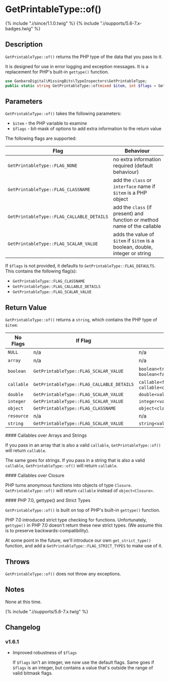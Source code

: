 # GetPrintableType::of()

{% include ".i/since/1.1.0.twig" %}
{% include ".i/supports/5.6-7.x-badges.twig" %}

## Description

`GetPrintableType::of()` returns the PHP type of the data that you pass to it.

It is designed for use in error logging and exception messages. It is a replacement for PHP's built-in `gettype()` function.

```php
use GanbaroDigital\MissingBits\TypeInspectors\GetPrintableType;
public static string GetPrintableType::of(mixed $item, int $flags = GetPrintableType::FLAGS_DEFAULT);
```

## Parameters

`GetPrintableType::of()` takes the following parameters:

* `$item` - the PHP variable to examine
* `$flags` - bit-mask of options to add extra information to the return value

The following flags are supported:

Flag | Behaviour
-----|--------
`GetPrintableType::FLAG_NONE` | no extra information required (default behaviour)
`GetPrintableType::FLAG_CLASSNAME` | add the `class` or `interface` name if `$item` is a PHP object
`GetPrintableType::FLAG_CALLABLE_DETAILS` | add the `class` (if present) and function or method name of the callable
`GetPrintableType::FLAG_SCALAR_VALUE` | adds the value of `$item` if `$item` is a boolean, double, integer or string

If `$flags` is not provided, it defaults to `GetPrintableType::FLAG_DEFAULTS`. This contains the following flag(s):

* `GetPrintableType::FLAG_CLASSNAME`
* `GetPrintableType::FLAG_CALLABLE_DETAILS`
* `GetPrintableType::FLAG_SCALAR_VALUE`

## Return Value

`GetPrintableType::of()` returns a `string`, which contains the PHP type of `$item`:

No Flags | If Flag | Then
---------|---------|------
`NULL` | n/a | n/a
`array` | n/a | n/a
`boolean` | `GetPrintableType::FLAG_SCALAR_VALUE` | `boolean<true>` or `boolean<false>`
`callable` | `GetPrintableType::FLAG_CALLABLE_DETAILS` | `callable<function>` or `callable<classname::method>`
`double` | `GetPrintableType::FLAG_SCALAR_VALUE` | `double<value>`
`integer` | `GetPrintableType::FLAG_SCALAR_VALUE` | `integer<value>`
`object` | `GetPrintableType::FLAG_CLASSNAME` | `object<classname>`
`resource` | n/a | n/a
`string` | `GetPrintableType::FLAG_SCALAR_VALUE` | `string<value>`

<div class="callout info" markdown="1">
#### Callables over Arrays and Strings

If you pass in an array that is also a valid `callable`, `GetPrintableType::of()` will return `callable`.

The same goes for strings. If you pass in a string that is also a valid `callable`, `GetPrintableType::of()` will return `callable`.
</div>

<div class="callout info" markdown="1">
#### Callables over Closure

PHP turns anonymous functions into objects of type `Closure`. `GetPrintableType::of()` will return `callable` instead of `object<Closure>`.
</div>

<div class="callout warning" markdown="1">
#### PHP 7.0, gettype() and Strict Types

`GetPrintableType::of()` is built on top of PHP's built-in `gettype()` function.

PHP 7.0 introduced strict type checking for functions. Unfortunately, `gettype()` in PHP 7.0 doesn't return these new strict types. (We assume this is to preserve backwards-compatibility).

At some point in the future, we'll introduce our own `get_strict_type()` function, and add a `GetPrintableType::FLAG_STRICT_TYPES` to make use of it.
</div>

## Throws

`GetPrintableType::of()` does not throw any exceptions.

## Notes

None at this time.

{% include ".i/supports/5.6-7.x.twig" %}

## Changelog

### v1.6.1

* Improved robustness of `$flags`

  If `$flags` isn't an integer, we now use the default flags. Same goes if `$flags` is an integer, but contains a value that's outside the range of valid bitmask flags.
